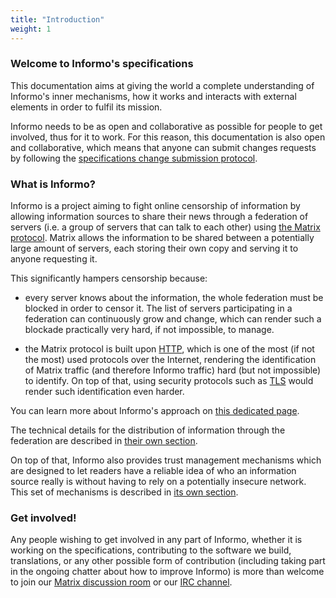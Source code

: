 ```yaml
---
title: "Introduction"
weight: 1
---
```


### Welcome to Informo's specifications

This documentation aims at giving the world a complete understanding of
Informo's inner mechanisms, how it works and interacts with external elements in
order to fulfil its mission.

Informo needs to be as open and collaborative as possible for people to get
involved, thus for it to work. For this reason, this documentation is also open
and collaborative, which means that anyone can submit changes requests by
following the [specifications change submission protocol](/introduction/scsp).

### What is Informo?

Informo is a project aiming to fight online censorship of information by
allowing information sources to share their news through a federation of servers
(i.e. a group of servers that can talk to each other) using [the Matrix
protocol](https://matrix.org). Matrix allows the information to be shared
between a potentially large amount of servers, each storing their own copy and
serving it to anyone requesting it.

This significantly hampers censorship because:

* every server knows about the information, the whole federation must be
  blocked in order to censor it. The list of servers participating in a
  federation can continuously grow and change, which can render such a blockade
  practically very hard, if not impossible, to manage.

* the Matrix protocol is built upon
  [HTTP](https://en.wikipedia.org/wiki/Hypertext_Transfer_Protocol), which is
  one of the most (if not the most) used protocols over the Internet, rendering
  the identification of Matrix traffic (and therefore Informo traffic) hard (but
  not impossible) to identify. On top of that, using security protocols such as
  [TLS](https://en.wikipedia.org/wiki/Transport_Layer_Security) would render
  such identification even harder.

You can learn more about Informo's approach on [this dedicated
page](/informo/what-is-informo/).

The technical details for the distribution of information through the federation
are described in [their own section](/information-distribution).

On top of that, Informo also provides trust management mechanisms which are
designed to let readers have a reliable idea of who an information source really
is without having to rely on a potentially insecure network. This set of
mechanisms is described in [its own section](/trust-management).

### Get involved!

Any people wishing to get involved in any part of Informo, whether it is working
on the specifications, contributing to the software we build, translations, or
any other possible form of contribution (including taking part in the ongoing
chatter about how to improve Informo) is more than welcome to join our [Matrix
discussion room](https://matrix.to/#/!LppXGlMuWgaYNuljUr:weu.informo.network) or
our [IRC channel](https://webchat.freenode.net/?channels=%23informo).
